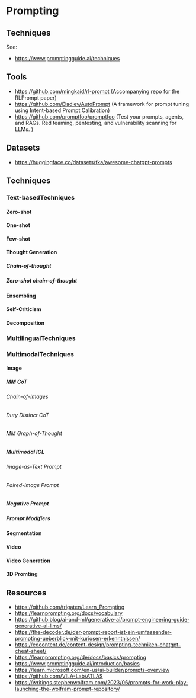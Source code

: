 # Prompting

## Techniques
See:
- https://www.promptingguide.ai/techniques

## Tools
- https://github.com/mingkaid/rl-prompt (Accompanying repo for the RLPrompt paper)
- https://github.com/Eladlev/AutoPrompt (A framework for prompt tuning using Intent-based Prompt Calibration)
- https://github.com/promptfoo/promptfoo (Test your prompts, agents, and RAGs. Red teaming, pentesting, and vulnerability scanning for LLMs. )

## Datasets
- https://huggingface.co/datasets/fka/awesome-chatgpt-prompts

## Techniques

### Text-basedTechniques
<!-- https://trigaten.github.io/Prompt_Survey_Site/ -->

#### Zero-shot

#### One-shot

#### Few-shot

#### Thought Generation

##### Chain-of-thought

##### Zero-shot chain-of-thought

#### Ensembling

#### Self-Criticism

#### Decomposition

### MultilingualTechniques

### MultimodalTechniques

#### Image

##### MM CoT

###### Chain-of-Images

###### Duty Distinct CoT

###### MM Graph-of-Thought

##### Multimodal ICL

###### Image-as-Text Prompt

###### Paired-Image Prompt

##### Negative Prompt

##### Prompt Modifiers

#### Segmentation

#### Video

#### Video Generation

#### 3D Promting

## Resources
- https://github.com/trigaten/Learn_Prompting
- https://learnprompting.org/docs/vocabulary
- https://github.blog/ai-and-ml/generative-ai/prompt-engineering-guide-generative-ai-llms/
- https://the-decoder.de/der-prompt-report-ist-ein-umfassender-prompting-ueberblick-mit-kuriosen-erkenntnissen/
- https://edcontent.de/content-design/prompting-techniken-chatgpt-cheat-sheet/
- https://learnprompting.org/de/docs/basics/prompting
- https://www.promptingguide.ai/introduction/basics
- https://learn.microsoft.com/en-us/ai-builder/prompts-overview
- https://github.com/VILA-Lab/ATLAS
- https://writings.stephenwolfram.com/2023/06/prompts-for-work-play-launching-the-wolfram-prompt-repository/